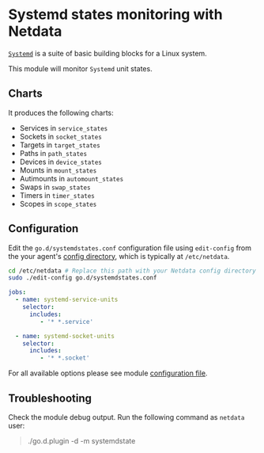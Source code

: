 <!--
title: "Systemd states monitoring with Netdata"
custom_edit_url: https://github.com/netdata/go.d.plugin/edit/master/modules/systemdstates/README.md
sidebar_label: "Systemdstates"
-->

# Systemd states monitoring with Netdata

[`Systemd`](https://www.freedesktop.org/wiki/Software/systemd/) is a suite of basic building blocks for a Linux system.

This module will monitor `Systemd` unit states.



## Charts

It produces the following charts:

-   Services in `service_states`
-   Sockets in `socket_states`
-   Targets in `target_states`
-   Paths in `path_states`
-   Devices in `device_states`
-   Mounts in `mount_states`
-   Autimounts in `automount_states`
-   Swaps in `swap_states`
-   Timers in `timer_states`
-   Scopes in `scope_states`

## Configuration

Edit the `go.d/systemdstates.conf` configuration file using `edit-config` from the your agent's [config
directory](/docs/step-by-step/step-04.md#find-your-netdataconf-file), which is typically at `/etc/netdata`.

```bash
cd /etc/netdata # Replace this path with your Netdata config directory
sudo ./edit-config go.d/systemdstates.conf
```


```yaml
jobs:
  - name: systemd-service-units
    selector:
      includes:
         - '* *.service'

  - name: systemd-socket-units
    selector:
      includes:
         - '* *.socket'
```

For all available options please see module [configuration file](https://github.com/netdata/go.d.plugin/blob/master/config/go.d/systemdstates.conf).

## Troubleshooting

Check the module debug output. Run the following command as `netdata` user:

> ./go.d.plugin -d -m systemdstate

